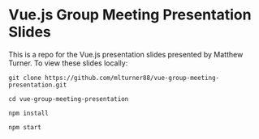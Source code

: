 # Vue.js Group Meeting Presentation Slides

This is a repo for the Vue.js presentation slides presented by Matthew Turner. To view these slides locally:

```
git clone https://github.com/mlturner88/vue-group-meeting-presentation.git

cd vue-group-meeting-presentation

npm install

npm start
```
